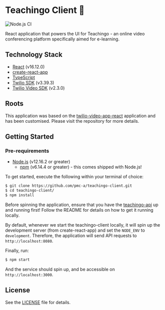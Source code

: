 # Teachingo Client 🧠

![Node.js CI](https://github.com/pmc-a/teachingo-client/workflows/Node.js%20CI/badge.svg)

React application that powers the UI for Teachingo - an online video conferencing platform specifically aimed for e-learning.

## Technology Stack

- [React](https://reactjs.org/) (v16.12.0)
- [create-react-app](https://github.com/facebook/create-react-app)
- [TypeScript](https://www.typescriptlang.org/)
- [Twilio SDK](https://www.npmjs.com/package/twilio) (v3.39.3)
- [Twilio Video SDK](https://www.npmjs.com/package/twilio-video) (v2.3.0)

## Roots

This application was based on the [twilio-video-app-react](https://github.com/twilio/twilio-video-app-react) application and has been customised. Please visit the repository for more details.

## Getting Started

### Pre-requirements

- [Node.js](https://nodejs.org/en/) (v12.16.2 or greater)
    - [npm](https://www.npmjs.com/) (v6.14.4 or greater) - this comes shipped with Node.js!

To get started, execute the following within your terminal of choice:

```bash
$ git clone https://github.com/pmc-a/teachingo-client.git
$ cd teachingo-client/
$ npm install
```

Before spinning the application, ensure that you have the [teachingo-api](https://github.com/pmc-a/teachingo-api) up and running first! Follow the README for details on how to get it running locally.

By default, whenever we start the teachingo-client locally, it will spin up the development server (from create-react-app) and set the `NODE_ENV` to `development`. Therefore, the application will send API requests to `http://localhost:8080`.

Finally, run:

```bash
$ npm start
```

And the service should spin up, and be accessible on `http://localhost:3000`.

## License

See the [LICENSE](LICENSE) file for details.
